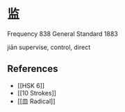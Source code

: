 # 监
Frequency 838
General Standard 1883

jiān
supervise, control, direct

## References
- [[HSK 6]]
- [[10 Strokes]]
- [[皿 Radical]]